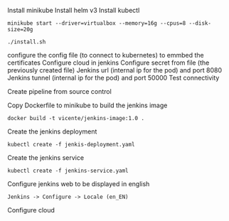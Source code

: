Install minikube
Install helm v3
Install kubectl

```
minikube start --driver=virtualbox --memory=16g --cpus=8 --disk-size=20g
```

```
./install.sh
```

configure the config file (to connect to kubernetes) to emmbed the certificates
Configure cloud in jenkins
Configure secret from file (the previously created file)
Jenkins url (internal ip for the pod) and port 8080
Jenkins tunnel (internal ip for the pod) and port 50000
Test connectivity

Create pipeline from source control


Copy Dockerfile to minikube to build the jenkins image
```
docker build -t vicente/jenkins-image:1.0 .
```

Create the jenkins deployment
```
kubectl create -f jenkis-deployment.yaml
```

Create the jenkins service
```
kubectl create -f jenkins-service.yaml
```

Configure jenkins web to be displayed in english
```
Jenkins -> Configure -> Locale (en_EN)
```

Configure cloud

